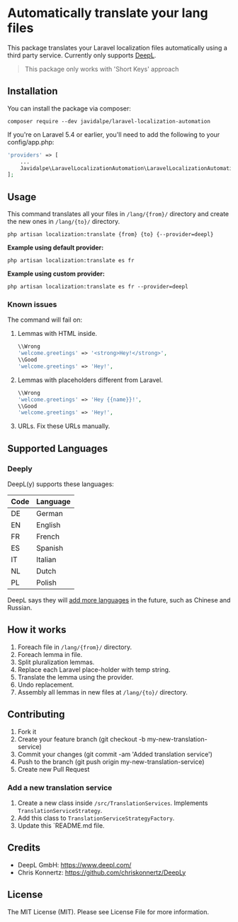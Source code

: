 # Automatically translate your lang files
This package translates your Laravel localization files automatically using a third party service. Currently only supports [DeepL](https://www.deepl.com).

> This package only works with 'Short Keys' approach

## Installation
You can install the package via composer:
```
composer require --dev javidalpe/laravel-localization-automation
```  

If you're on Laravel 5.4 or earlier, you'll need to add the following to your config/app.php:
```php
'providers' => [
    ...
    Javidalpe\LaravelLocalizationAutomation\LaravelLocalizationAutomationServiceProvider::class,
];
```

## Usage 
This command translates all your files in `/lang/{from}/` directory and create the new ones in `/lang/{to}/` directory. 
```
php artisan localization:translate {from} {to} {--provider=deepl}
```

**Example using default provider:**
```
php artisan localization:translate es fr
```

**Example using custom provider:**
```
php artisan localization:translate es fr --provider=deepl
```

### Known issues
The command will fail on:
1. Lemmas with HTML inside.
    ```php
    \\Wrong
    'welcome.greetings' => '<strong>Hey!</strong>',
    \\Good
    'welcome.greetings' => 'Hey!',
    ```
2. Lemmas with placeholders different from Laravel. 
    ```php
    \\Wrong
    'welcome.greetings' => 'Hey {{name}}!',
    \\Good
    'welcome.greetings' => 'Hey!',
 3. URLs. Fix these URLs manually.
## Supported Languages
### Deeply
DeepL(y) supports these languages:

| Code | Language      |
|------|---------------|
| DE   | German        |
| EN   | English       |
| FR   | French        |
| ES   | Spanish       |
| IT   | Italian       |
| NL   | Dutch         |
| PL   | Polish        |


DeepL says they will [add more languages](https://www.heise.de/newsticker/meldung/Maschinelles-Uebersetzen-Deutsches-Start-up-DeepL-will-230-Sprachkombinationen-unterstuetzen-3836533.html) 
in the future, such as Chinese and Russian.

## How it works
1. Foreach file in `/lang/{from}/` directory.
2. Foreach lemma in file.
3. Split pluralization lemmas.
4. Replace each Laravel place-holder with temp string.
5. Translate the lemma using the provider.
6. Undo replacement.
7. Assembly all lemmas in new files at `/lang/{to}/` directory.

## Contributing
1. Fork it
2. Create your feature branch (git checkout -b my-new-translation-service)
3. Commit your changes (git commit -am 'Added translation service')
4. Push to the branch (git push origin my-new-translation-service)
5. Create new Pull Request

### Add a new translation service
1. Create a new class inside `/src/TranslationServices`. Implements `TranslationServiceStrategy`.
2. Add this class to `TranslationServiceStrategyFactory`.
3. Update this `README.md file.

## Credits
- DeepL GmbH: https://www.deepl.com/
- Chris Konnertz: https://github.com/chriskonnertz/DeepLy

## License
The MIT License (MIT). Please see License File for more information.